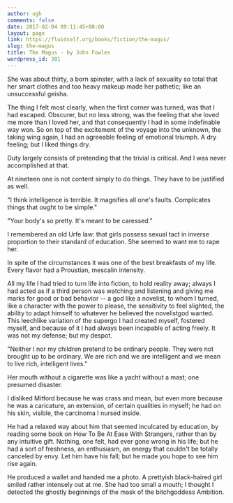 ```yaml
---
author: ugh
comments: false
date: 2017-02-04 09:11:45+00:00
layout: page
link: https://fluidself.org/books/fiction/the-magus/
slug: the-magus
title: The Magus - by John Fowles
wordpress_id: 381
---
```


She was about thirty, a born spinster, with a lack of sexuality so total that her smart clothes and too heavy makeup made her pathetic; like an unsuccessful geisha.
 
The thing I felt most clearly, when the first corner was turned, was that I had escaped. Obscurer, but no less strong, was the feeling that she loved me more than I loved her, and that consequently I had in some indefinable way won. So on top of the excitement of the voyage into the unknown, the taking wing again, I had an agreeable feeling of emotional triumph. A dry feeling; but I liked things dry.
 
Duty largely consists of pretending that the trivial is critical. And I was never accomplished at that.
 
At nineteen one is not content simply to do things. They have to be justified as well.
 
"I think intelligence is terrible. It magnifies all one's faults. Complicates things that ought to be simple."
 
"Your body's so pretty. It's meant to be caressed."
 
I remembered an old Urfe law: that girls possess sexual tact in inverse proportion to their standard of education. She seemed to want me to rape her.
 
In spite of the circumstances it was one of the best breakfasts of my life. Every flavor had a Proustian, mescalin intensity.
 
All my life I had tried to turn life into fiction, to hold reality away; always I had acted as if a third person was watching and listening and giving me marks for good or bad behavior -- a god like a novelist, to whom I turned, like a character with the power to please, the sensitivity to feel slighted, the ability to adapt himself to whatever he believed the novelistgod wanted. This leechlike variation of the supergo I had created myself, fostered myself, and because of it I had always been incapable of acting freely. It was not my defense; but my despot.
 
"Neither I nor my children pretend to be ordinary people. They were not brought up to be ordinary. We are rich and we are intelligent and we mean to live rich, intelligent lives."
 
Her mouth without a cigarette was like a yacht without a mast; one presumed disaster.
 
I disliked Mitford because he was crass and mean, but even more because he was a caricature, an extension, of certain qualities in myself; he had on his skin, visible, the carcinoma I nursed inside.
 
He had a relaxed way about him that seemed inculcated by education, by reading some book on How To Be At Ease With Strangers, rather than by any intuitive gift. Nothing, one felt, had ever gone wrong in his life; but he had a sort of freshness, an enthusiasm, an energy that couldn't be totally canceled by envy. Let him have his fall; but he made you hope to see him rise again.
 
He produced a wallet and handed me a photo. A prettyish black-haired girl smiled rather intensely out at me. She had too small a mouth; I thought I detected the ghostly beginnings of the mask of the bitchgoddess Ambition.
